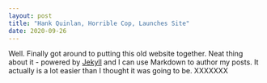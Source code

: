 ```yaml
---
layout: post
title: "Hank Quinlan, Horrible Cop, Launches Site"
date: 2020-09-26
---
```


Well. Finally got around to putting this old website together. Neat thing about it - powered by [Jekyll](http://jekyllrb.com) and I can use Markdown to author my posts. It actually is a lot easier than I thought it was going to be.
XXXXXXX
